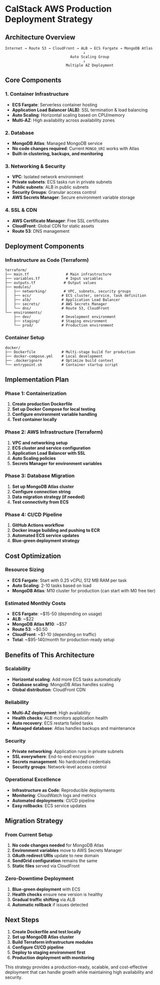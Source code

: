 # CalStack AWS Production Deployment Strategy

## Architecture Overview

```
Internet → Route 53 → CloudFront → ALB → ECS Fargate → MongoDB Atlas
                                    ↓
                              Auto Scaling Group
                                    ↓
                            Multiple AZ Deployment
```

## Core Components

### 1. **Container Infrastructure**
- **ECS Fargate**: Serverless container hosting
- **Application Load Balancer (ALB)**: SSL termination & load balancing
- **Auto Scaling**: Horizontal scaling based on CPU/memory
- **Multi-AZ**: High availability across availability zones

### 2. **Database**
- **MongoDB Atlas**: Managed MongoDB service
- **No code changes required**: Current `MONGO_URI` works with Atlas
- **Built-in clustering, backups, and monitoring**

### 3. **Networking & Security**
- **VPC**: Isolated network environment
- **Private subnets**: ECS tasks run in private subnets
- **Public subnets**: ALB in public subnets
- **Security Groups**: Granular access control
- **AWS Secrets Manager**: Secure environment variable storage

### 4. **SSL & CDN**
- **AWS Certificate Manager**: Free SSL certificates
- **CloudFront**: Global CDN for static assets
- **Route 53**: DNS management

## Deployment Components

### Infrastructure as Code (Terraform)

```
terraform/
├── main.tf                 # Main infrastructure
├── variables.tf            # Input variables
├── outputs.tf             # Output values
├── modules/
│   ├── networking/        # VPC, subnets, security groups
│   ├── ecs/              # ECS cluster, service, task definition
│   ├── alb/              # Application Load Balancer
│   ├── secrets/          # AWS Secrets Manager
│   └── dns/              # Route 53, CloudFront
└── environments/
    ├── dev/              # Development environment
    ├── staging/          # Staging environment
    └── prod/             # Production environment
```

### Container Setup

```
docker/
├── Dockerfile            # Multi-stage build for production
├── docker-compose.yml    # Local development
├── .dockerignore         # Optimize build context
└── entrypoint.sh         # Container startup script
```

## Implementation Plan

### Phase 1: Containerization
1. **Create production Dockerfile**
2. **Set up Docker Compose for local testing**
3. **Configure environment variable handling**
4. **Test container locally**

### Phase 2: AWS Infrastructure (Terraform)
1. **VPC and networking setup**
2. **ECS cluster and service configuration**
3. **Application Load Balancer with SSL**
4. **Auto Scaling policies**
5. **Secrets Manager for environment variables**

### Phase 3: Database Migration
1. **Set up MongoDB Atlas cluster**
2. **Configure connection string**
3. **Data migration strategy (if needed)**
4. **Test connectivity from ECS**

### Phase 4: CI/CD Pipeline
1. **GitHub Actions workflow**
2. **Docker image building and pushing to ECR**
3. **Automated ECS service updates**
4. **Blue-green deployment strategy**

## Cost Optimization

### Resource Sizing
- **ECS Fargate**: Start with 0.25 vCPU, 512 MB RAM per task
- **Auto Scaling**: 2-10 tasks based on load
- **MongoDB Atlas**: M10 cluster for production (can start with M0 free tier)

### Estimated Monthly Costs
- **ECS Fargate**: ~$15-50 (depending on usage)
- **ALB**: ~$22
- **MongoDB Atlas M10**: ~$57
- **Route 53**: ~$0.50
- **CloudFront**: ~$1-10 (depending on traffic)
- **Total**: ~$95-140/month for production-ready setup

## Benefits of This Architecture

### Scalability
- **Horizontal scaling**: Add more ECS tasks automatically
- **Database scaling**: MongoDB Atlas handles scaling
- **Global distribution**: CloudFront CDN

### Reliability
- **Multi-AZ deployment**: High availability
- **Health checks**: ALB monitors application health
- **Auto recovery**: ECS restarts failed tasks
- **Managed database**: Atlas handles backups and maintenance

### Security
- **Private networking**: Application runs in private subnets
- **SSL everywhere**: End-to-end encryption
- **Secrets management**: No hardcoded credentials
- **Security groups**: Network-level access control

### Operational Excellence
- **Infrastructure as Code**: Reproducible deployments
- **Monitoring**: CloudWatch logs and metrics
- **Automated deployments**: CI/CD pipeline
- **Easy rollbacks**: ECS service updates

## Migration Strategy

### From Current Setup
1. **No code changes needed** for MongoDB Atlas
2. **Environment variables** move to AWS Secrets Manager
3. **OAuth redirect URIs** update to new domain
4. **SendGrid configuration** remains the same
5. **Static files** served via CloudFront

### Zero-Downtime Deployment
1. **Blue-green deployment** with ECS
2. **Health checks** ensure new version is healthy
3. **Gradual traffic shifting** via ALB
4. **Automatic rollback** if issues detected

## Next Steps

1. **Create Dockerfile and test locally**
2. **Set up MongoDB Atlas cluster**
3. **Build Terraform infrastructure modules**
4. **Configure CI/CD pipeline**
5. **Deploy to staging environment first**
6. **Production deployment with monitoring**

This strategy provides a production-ready, scalable, and cost-effective deployment that can handle growth while maintaining high availability and security.
